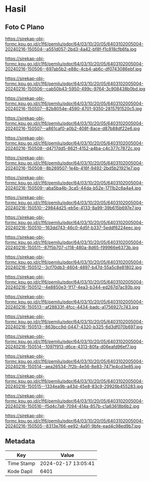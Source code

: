 # Hasil

## Foto C Plano

https://sirekap-obj-formc.kpu.go.id/c1f6/pemilu/pdpr/64/03/10/20/05/6403102005004-20240216-150504--a551d057-2bd3-4a42-bf8f-f1c818cfb6fa.jpg

https://sirekap-obj-formc.kpu.go.id/c1f6/pemilu/pdpr/64/03/10/20/05/6403102005004-20240216-150506--697ab5b2-e88c-4cb4-ab6c-df0743086ebf.jpg

https://sirekap-obj-formc.kpu.go.id/c1f6/pemilu/pdpr/64/03/10/20/05/6403102005004-20240216-150506--cab50b43-5950-499c-9764-3c908438b0bd.jpg

https://sirekap-obj-formc.kpu.go.id/c1f6/pemilu/pdpr/64/03/10/20/05/6403102005004-20240216-150507--82b8054e-4590-4701-9350-2815791520c5.jpg

https://sirekap-obj-formc.kpu.go.id/c1f6/pemilu/pdpr/64/03/10/20/05/6403102005004-20240216-150507--a861caf0-a0b2-408f-8ace-d87b88df22e6.jpg

https://sirekap-obj-formc.kpu.go.id/c1f6/pemilu/pdpr/64/03/10/20/05/6403102005004-20240216-150508--d4717dd5-862f-4152-a4ba-c4c377c7872c.jpg

https://sirekap-obj-formc.kpu.go.id/c1f6/pemilu/pdpr/64/03/10/20/05/6403102005004-20240216-150508--8b269507-1e4b-416f-9492-2bd5b21921e7.jpg

https://sirekap-obj-formc.kpu.go.id/c1f6/pemilu/pdpr/64/03/10/20/05/6403102005004-20240216-150509--aba5ba4b-3ca5-44da-b52e-1711b2c6a4a4.jpg

https://sirekap-obj-formc.kpu.go.id/c1f6/pemilu/pdpr/64/03/10/20/05/6403102005004-20240216-150510--29844d25-eb5e-4133-8a99-39b615b697e7.jpg

https://sirekap-obj-formc.kpu.go.id/c1f6/pemilu/pdpr/64/03/10/20/05/6403102005004-20240216-150510--163dd743-46c0-4d5f-b337-5eddf6224eec.jpg

https://sirekap-obj-formc.kpu.go.id/c1f6/pemilu/pdpr/64/03/10/20/05/6403102005004-20240216-150511--87f5b707-c118-480a-8d65-f99966e6373b.jpg

https://sirekap-obj-formc.kpu.go.id/c1f6/pemilu/pdpr/64/03/10/20/05/6403102005004-20240216-150512--3cf70db3-4604-4897-b47d-55a5c8e81802.jpg

https://sirekap-obj-formc.kpu.go.id/c1f6/pemilu/pdpr/64/03/10/20/05/6403102005004-20240216-150512--4e8850e3-1f17-4ea3-b344-ed267d7ac93b.jpg

https://sirekap-obj-formc.kpu.go.id/c1f6/pemilu/pdpr/64/03/10/20/05/6403102005004-20240216-150513--af28833f-4fcc-4434-badc-a1756927c743.jpg

https://sirekap-obj-formc.kpu.go.id/c1f6/pemilu/pdpr/64/03/10/20/05/6403102005004-20240216-150513--863bcc9d-0447-4320-b325-6d3df070b697.jpg

https://sirekap-obj-formc.kpu.go.id/c1f6/pemilu/pdpr/64/03/10/20/05/6403102005004-20240216-150514--1097f913-d6ce-4313-80fa-d06eafd96ef7.jpg

https://sirekap-obj-formc.kpu.go.id/c1f6/pemilu/pdpr/64/03/10/20/05/6403102005004-20240216-150514--aea26534-7f2b-4e56-8e83-7471e4cd3e85.jpg

https://sirekap-obj-formc.kpu.go.id/c1f6/pemilu/pdpr/64/03/10/20/05/6403102005004-20240216-150515--1334ea9b-a43d-45e8-83c9-29926b455283.jpg

https://sirekap-obj-formc.kpu.go.id/c1f6/pemilu/pdpr/64/03/10/20/05/6403102005004-20240216-150516--f5d4c7a8-7094-414a-857b-c1a63618b6b2.jpg

https://sirekap-obj-formc.kpu.go.id/c1f6/pemilu/pdpr/64/03/10/20/05/6403102005004-20240216-150505--8313e766-ee92-4a91-9bfe-ead4c98ed9b7.jpg


## Metadata

| Key        | Value               |
| ---------- | ------------------- |
| Time Stamp | 2024-02-17 13:05:41 |
| Kode Dapil | 6401                |



